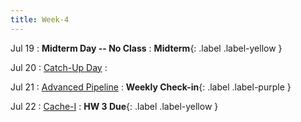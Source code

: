 ```yaml
---
title: Week-4
---
```




Jul 19
: **Midterm Day -- No Class**
  : **Midterm**{: .label .label-yellow }


Jul 20
: [Catch-Up Day](#)
  : 


Jul 21
: [Advanced Pipeline](#)
  : **Weekly Check-in**{: .label .label-purple }

Jul 22
: [Cache-I](#)
  : [](#)**HW 3 Due**{: .label .label-yellow }


